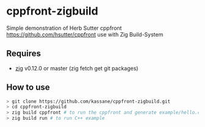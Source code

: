 # cppfront-zigbuild

Simple demonstration of Herb Sutter cppfront <https://github.com/hsutter/cppfront> use with Zig Build-System

## Requires

- [zig](https://ziglang.org) v0.12.0 or master (zig fetch get git packages)

## How to use

```bash
> git clone https://github.com/kassane/cppfront-zigbuild.git
> cd cppfront-zigbuild
> zig build cppfront # to run the cppfront and generate example/hello.cpp
> zig build run # to run C++ example
``` 

